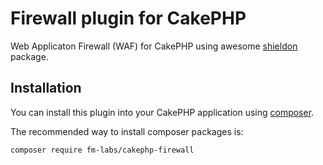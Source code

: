 # Firewall plugin for CakePHP

Web Applicaton Firewall (WAF) for CakePHP using awesome [shieldon](https://github.com/terrylinooo/shieldon) package.


## Installation

You can install this plugin into your CakePHP application using [composer](https://getcomposer.org).

The recommended way to install composer packages is:

```
composer require fm-labs/cakephp-firewall
```
